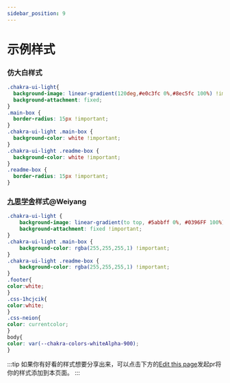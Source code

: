 ```yaml
---
sidebar_position: 9
---
```


# 示例样式
### 仿大白样式
```css
.chakra-ui-light{
  background-image: linear-gradient(120deg,#e0c3fc 0%,#8ec5fc 100%) !important;
  background-attachment: fixed;
}
.main-box {
  border-radius: 15px !important;
}
.chakra-ui-light .main-box {
  background-color: white !important;
}
.chakra-ui-light .readme-box {
  background-color: white !important;
}
.readme-box {
  border-radius: 15px !important;
}
```
### [九思学舍](https://www.asfor.cn)样式@Weiyang
```css
.chakra-ui-light {
    background-image: linear-gradient(to top, #5abbff 0%, #0396FF 100%) !important;
    background-attachment: fixed !important;
}
.chakra-ui-light .main-box {
    background-color: rgba(255,255,255,1) !important;
}
.chakra-ui-light .readme-box {
    background-color: rgba(255,255,255,1) !important;
}
.footer{
color:white;
}
.css-1hcjcik{
color:white;
}
.css-neion{
color: currentcolor;
}
body{
color: var(--chakra-colors-whiteAlpha-900);
}
```

:::tip
如果你有好看的样式想要分享出来，可以点击下方的[Edit this page](https://github.com/Xhofe/alist-doc/edit/main/docs/style.md)发起pr将你的样式添加到本页面。
:::
